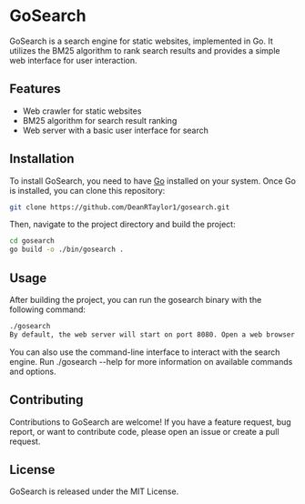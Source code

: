 # GoSearch

GoSearch is a search engine for static websites, implemented in Go. It utilizes the BM25 algorithm to rank search results and provides a simple web interface for user interaction.

## Features

- Web crawler for static websites
- BM25 algorithm for search result ranking
- Web server with a basic user interface for search

## Installation

To install GoSearch, you need to have [Go](https://golang.org/doc/install) installed on your system. Once Go is installed, you can clone this repository:

```bash
git clone https://github.com/DeanRTaylor1/gosearch.git
```

Then, navigate to the project directory and build the project:

```bash
cd gosearch
go build -o ./bin/gosearch .
```

## Usage

After building the project, you can run the gosearch binary with the following command:

```bash
./gosearch
By default, the web server will start on port 8080. Open a web browser and navigate to http://localhost:8080 to use the search interface.
```

You can also use the command-line interface to interact with the search engine. Run ./gosearch --help for more information on available commands and options.

## Contributing

Contributions to GoSearch are welcome! If you have a feature request, bug report, or want to contribute code, please open an issue or create a pull request.

## License

GoSearch is released under the MIT License.
